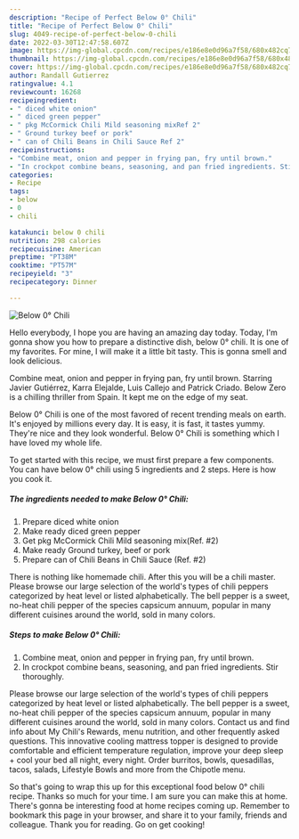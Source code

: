 ```yaml
---
description: "Recipe of Perfect Below 0° Chili"
title: "Recipe of Perfect Below 0° Chili"
slug: 4049-recipe-of-perfect-below-0-chili
date: 2022-03-30T12:47:58.607Z
image: https://img-global.cpcdn.com/recipes/e186e8e0d96a7f58/680x482cq70/below-0-chili-recipe-main-photo.jpg
thumbnail: https://img-global.cpcdn.com/recipes/e186e8e0d96a7f58/680x482cq70/below-0-chili-recipe-main-photo.jpg
cover: https://img-global.cpcdn.com/recipes/e186e8e0d96a7f58/680x482cq70/below-0-chili-recipe-main-photo.jpg
author: Randall Gutierrez
ratingvalue: 4.1
reviewcount: 16268
recipeingredient:
- " diced white onion"
- " diced green pepper"
- " pkg McCormick Chili Mild seasoning mixRef 2"
- " Ground turkey beef or pork"
- " can of Chili Beans in Chili Sauce Ref 2"
recipeinstructions:
- "Combine meat, onion and pepper in frying pan, fry until brown."
- "In crockpot combine beans, seasoning, and pan fried ingredients. Stir thoroughly."
categories:
- Recipe
tags:
- below
- 0
- chili

katakunci: below 0 chili 
nutrition: 298 calories
recipecuisine: American
preptime: "PT38M"
cooktime: "PT57M"
recipeyield: "3"
recipecategory: Dinner

---
```



![Below 0° Chili](https://img-global.cpcdn.com/recipes/e186e8e0d96a7f58/680x482cq70/below-0-chili-recipe-main-photo.jpg)

Hello everybody, I hope you are having an amazing day today. Today, I'm gonna show you how to prepare a distinctive dish, below 0° chili. It is one of my favorites. For mine, I will make it a little bit tasty. This is gonna smell and look delicious.

Combine meat, onion and pepper in frying pan, fry until brown. Starring Javier Gutiérrez, Karra Elejalde, Luis Callejo and Patrick Criado. Below Zero is a chilling thriller from Spain. It kept me on the edge of my seat.

Below 0° Chili is one of the most favored of recent trending meals on earth. It's enjoyed by millions every day. It is easy, it is fast, it tastes yummy. They're nice and they look wonderful. Below 0° Chili is something which I have loved my whole life.


To get started with this recipe, we must first prepare a few components. You can have below 0° chili using 5 ingredients and 2 steps. Here is how you cook it.

<!--inarticleads1-->

##### The ingredients needed to make Below 0° Chili:

1. Prepare  diced white onion
1. Make ready  diced green pepper
1. Get  pkg McCormick Chili Mild seasoning mix(Ref. #2)
1. Make ready  Ground turkey, beef or pork
1. Prepare  can of Chili Beans in Chili Sauce (Ref. #2)


There is nothing like homemade chili. After this you will be a chili master. Please browse our large selection of the world&#39;s types of chili peppers categorized by heat level or listed alphabetically. The bell pepper is a sweet, no-heat chili pepper of the species capsicum annuum, popular in many different cuisines around the world, sold in many colors. 

<!--inarticleads2-->

##### Steps to make Below 0° Chili:

1. Combine meat, onion and pepper in frying pan, fry until brown.
1. In crockpot combine beans, seasoning, and pan fried ingredients. Stir thoroughly.


Please browse our large selection of the world&#39;s types of chili peppers categorized by heat level or listed alphabetically. The bell pepper is a sweet, no-heat chili pepper of the species capsicum annuum, popular in many different cuisines around the world, sold in many colors. Contact us and find info about My Chili&#39;s Rewards, menu nutrition, and other frequently asked questions. This innovative cooling mattress topper is designed to provide comfortable and efficient temperature regulation, improve your deep sleep + cool your bed all night, every night. Order burritos, bowls, quesadillas, tacos, salads, Lifestyle Bowls and more from the Chipotle menu. 

So that's going to wrap this up for this exceptional food below 0° chili recipe. Thanks so much for your time. I am sure you can make this at home. There's gonna be interesting food at home recipes coming up. Remember to bookmark this page in your browser, and share it to your family, friends and colleague. Thank you for reading. Go on get cooking!
